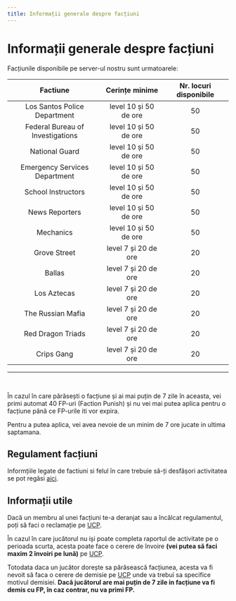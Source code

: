 ```yaml
---
title: Informații generale despre facțiuni
---
```


# Informații generale despre facțiuni

Facțiunile disponibile pe server-ul nostru sunt urmatoarele:

| Factiune | Cerințe minime |  Nr. locuri disponibile |
| :-----------: | :-----------: | :-----------: |
| Los Santos Police Department |  level 10 și 50 de ore | 50 |
| Federal Bureau of Investigations | level 10 și 50 de ore |  50 |
| National Guard | level 10 și 50 de ore |  50 |
| Emergency Services Department | level 10 și 50 de ore |  50 |
| School Instructors | level 10 și 50 de ore | 50 |
| News Reporters | level 10 și 50 de ore | 50 |
| Mechanics | level 10 și 50 de ore | 50 |
| Grove Street | level 7 și 20 de ore  | 20 |
| Ballas | level 7 și 20 de ore  | 20 |
| Los Aztecas | level 7 și 20 de ore  | 20 |
| The Russian Mafia | level 7 și 20 de ore  | 20 |
| Red Dragon Triads | level 7 și 20 de ore  | 20 |
| Crips Gang | level 7 și 20 de ore | 20 |
---
[//]: # (de completat cu mafii plm si level)

<br>

În cazul în care părăsești o facțiune și ai mai puțin de 7 zile în aceasta, vei primi automat 40 FP-uri (Faction Punish) și nu vei mai putea aplica pentru o facțiune pănă ce FP-urile iti vor expira.

Pentru a putea aplica, vei avea nevoie de un minim de 7 ore jucate in ultima saptamana.

## Regulament facțiuni

Informțiile legate de factiuni si felul în care trebuie să-ți desfășori activitatea se pot regăsi [aici](url). 

## Informații utile

Dacă un membru al unei facțiuni te-a deranjat sau a încălcat regulamentul, poți să faci o reclamație pe [UCP](url).

[//]: # (de adaugat gif)

În cazul în care jucătorul nu iși poate completa raportul de activitate pe o perioada scurta, acesta poate face o cerere de învoire **(vei putea să faci maxim 2 învoiri pe lună)** pe [UCP](url).

[//]: # (de adaugat gif)

Totodata daca un jucător dorește sa părăsească facțiunea, acesta va fi nevoit să faca o cerere de demisie pe [UCP](url) unde va trebui sa specifice motivul demisiei. **Dacă jucătorul are mai puțin de 7 zile in facțiune va fi demis cu FP, în caz contrar, nu va primi FP.**

[//]: # (de adaugat gif)